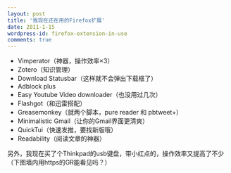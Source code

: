 ```yaml
---
layout: post
title: '我现在还在用的Firefox扩展'
date: 2011-1-15
wordpress-id: firefox-extension-in-use
comments: true
---
```

<ul>
	<li>Vimperator（神器，操作效率×3）</li>
	<li>Zotero（知识管理）</li>
	<li>Download Statusbar（这样就不会弹出下载框了）</li>
	<li>Adblock plus</li>
	<li>Easy Youtube Video downloader（也没用过几次）</li>
	<li>Flashgot（和迅雷搭配）</li>
	<li>Greasemonkey（就两个脚本，pure reader 和 pbtweet+）</li>
	<li>Minimalistic Gmail（让你的Gmail界面更清爽）</li>
	<li>QuickTui（快速发推，要找新版哦）</li>
	<li>Readability（阅读文章的神器）</li>
</ul>
另外，我现在买了个Thinkpad的usb键盘，带小红点的，操作效率又提高了不少（下图墙内用https的GR能看见吗？）

<img class="picasa" src="https://lh4.googleusercontent.com/_W7vzKfSkTVE/TTGapNLub_I/AAAAAAAAEdM/VSnxElwCKWM/s400/picplz%2007%201%E6%9C%88%202011%2009.51.32.jpg" alt="" />
